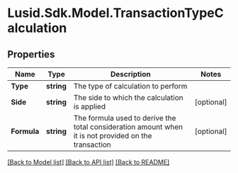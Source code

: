 # Lusid.Sdk.Model.TransactionTypeCalculation

## Properties

Name | Type | Description | Notes
------------ | ------------- | ------------- | -------------
**Type** | **string** | The type of calculation to perform | 
**Side** | **string** | The side to which the calculation is applied | [optional] 
**Formula** | **string** | The formula used to derive the total consideration amount when it is not provided on the transaction | [optional] 

[[Back to Model list]](../README.md#documentation-for-models) [[Back to API list]](../README.md#documentation-for-api-endpoints) [[Back to README]](../README.md)

